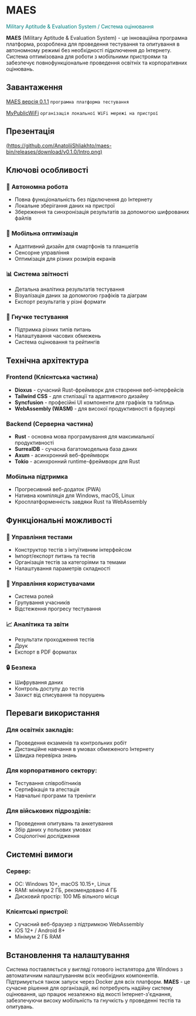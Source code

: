 # MAES
<p><span style="color:teal">Military Aptitude & Evaluation System / Система оцінювання</span></p>


**MAES** (Military Aptitude & Evaluation System) - це інноваційна програмна платформа, розроблена для проведення тестування та опитування в автономному режимі без необхідності підключення до Інтернету. Система оптимізована для роботи з мобільними пристроями та забезпечує повнофункціональне проведення освітніх та корпоративних оцінювань.

## Завантаження
[MAES версія 0.1.1](https://github.com/AnatoliiShliakhto/maes-bin/releases/download/v0.1.1/maes_0.1.1.msi) `програмна платформа тестування`

[MyPublicWiFi](https://mypublicwifi.com/downloads/MyPublicWiFi.exe) `організація локальної WiFi мережі на пристрої`

## Презентація
[(https://github.com/AnatoliiShliakhto/maes-bin/releases/download/v0.1.0/Intro.png)](https://youtu.be/-00g1EAatks)

## Ключові особливості
### 🔌 **Автономна робота**
- Повна функціональність без підключення до Інтернету
- Локальне зберігання даних на пристрої
- Збереження та синхронізація результатів за допомогою шифрованих файлів

### 📱 **Мобільна оптимізація**
- Адаптивний дизайн для смартфонів та планшетів
- Сенсорне управління
- Оптимізація для різних розмірів екранів

### 📊 **Система звітності**
- Детальна аналітика результатів тестування
- Візуалізація даних за допомогою графіків та діаграм
- Експорт результатів у різні формати

### 🎯 **Гнучке тестування**
- Підтримка різних типів питань
- Налаштування часових обмежень
- Система оцінювання та рейтингів

## Технічна архітектура
### **Frontend (Клієнтська частина)**
- **Dioxus** - сучасний Rust-фреймворк для створення веб-інтерфейсів
- **Tailwind CSS** - для стилізації та адаптивного дизайну
- **Syncfusion** - професійні UI компоненти для графіків та таблиць
- **WebAssembly (WASM)** - для високої продуктивності в браузері

### **Backend (Серверна частина)**
- **Rust** - основна мова програмування для максимальної продуктивності
- **SurrealDB** - сучасна багатомодельна база даних
- **Axum** - асинхронний веб-фреймворк
- **Tokio** - асинхронний runtime-фреймворк для Rust

### **Мобільна підтримка**
- Прогресивний веб-додаток (PWA)
- Нативна компіляція для Windows, macOS, Linux
- Кросплатформенність завдяки Rust та WebAssembly

## Функціональні можливості
### 📝 **Управління тестами**
- Конструктор тестів з інтуїтивним інтерфейсом
- Імпорт/експорт питань та тестів
- Організація тестів за категоріями та темами
- Налаштування параметрів складності

### 👥 **Управління користувачами**
- Система ролей
- Групування учасників
- Відстеження прогресу тестування

### 📈 **Аналітика та звіти**
- Результати проходження тестів
- Друк
- Експорт в PDF форматах

### 🔒 **Безпека**
- Шифрування даних
- Контроль доступу до тестів
- Захист від списування та порушень

## Переваги використання
### **Для освітніх закладів:**
- Проведення екзаменів та контрольних робіт
- Дистанційне навчання в умовах обмеженого Інтернету
- Швидка перевірка знань

### **Для корпоративного сектору:**
- Тестування співробітників
- Сертифікація та атестація
- Навчальні програми та тренінги

### **Для військових підрозділів:**
- Проведення опитувань та анкетування
- Збір даних у польових умовах
- Соціологічні дослідження

## Системні вимоги
### **Сервер:**
- ОС: Windows 10+, macOS 10.15+, Linux
- RAM: мінімум 2 ГБ, рекомендовано 4 ГБ
- Дисковий простір: 100 МБ вільного місця

### **Клієнтські пристрої:**
- Сучасний веб-браузер з підтримкою WebAssembly
- iOS 12+ / Android 8+
- Мінімум 2 ГБ RAM

## Встановлення та налаштування
Система поставляється у вигляді готового інсталятора для Windows з автоматичним налаштуванням всіх необхідних компонентів. Підтримується також запуск через Docker для всіх платформ.
**MAES** - це сучасне рішення для організацій, які потребують надійну систему оцінювання, що працює незалежно від якості Інтернет-з'єднання, забезпечуючи високу мобільність та гнучкість у проведенні тестів та опитувань.
